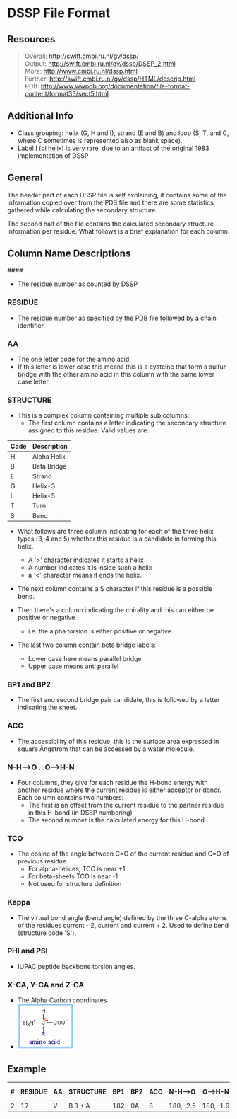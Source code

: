 # DSSP File Format

## Resources
> Overall: http://swift.cmbi.ru.nl/gv/dssp/ <br>
> Output: http://swift.cmbi.ru.nl/gv/dssp/DSSP_2.html <br>
> More: http://www.cmbi.ru.nl/dssp.html <br>
> Further: http://swift.cmbi.ru.nl/gv/dssp/HTML/descrip.html <br>
> PDB: http://www.wwpdb.org/documentation/file-format-content/format33/sect5.html

## Additional Info
* Class grouping: helix (G, H and I), strand (E and B) and loop (S, T, and C, where C sometimes is represented also as blank space).
* Label I ([pi helix](https://en.wikipedia.org/wiki/Pi_helix)) is very rare, due to an artifact of the original 1983 implementation of DSSP

## General
The header part of each DSSP file is self explaining, it contains some of the information copied over from the PDB file and there are some statistics gathered while calculating the secondary structure.

The second half of the file contains the calculated secondary structure information per residue. What follows is a brief explanation for each column.

## Column Name Descriptions
###\#	
* The residue number as counted by DSSP

### RESIDUE	
* The residue number as specified by the PDB file followed by a chain identifier.

### AA	
* The one letter code for the amino acid. 
* If this letter is lower case this means this is a cysteine that form a sulfur bridge with the other amino acid in this column with the same lower case letter.

### STRUCTURE	
* This is a complex column containing multiple sub columns:
  * The first column contains a letter indicating the secondary structure assigned to this residue. Valid values are:
> 
| Code | Description |
|------|-------------|
| H    | Alpha Helix |
| B    | Beta Bridge |
| E    | Strand      |
| G    | Helix-3     |
| I    | Helix-5     |
| T    | Turn        |
| S    | Bend        |

  * What follows are three column indicating for each of the three helix types (3, 4 and 5) whether this residue is a candidate in forming this helix. 
    * A '>' character indicates it starts a helix 
    * A number indicates it is inside such a helix
    * a '<' character means it ends the helix.

  * The next column contains a S character if this residue is a possible bend.

  * Then there's a column indicating the chirality and this can either be positive or negative
    * i.e. the alpha torsion is either positive or negative.

  * The last two column contain beta bridge labels: 
    * Lower case here means parallel bridge
    * Upper case means anti parallel

### BP1 and BP2	
* The first and second bridge pair candidate, this is followed by a letter indicating the sheet.

### ACC	
* The accessibility of this residue, this is the surface area expressed in square Ångstrom that can be accessed by a water molecule.

### N-H-->O .. O-->H-N	
* Four columns, they give for each residue the H-bond energy with another residue where the current residue is either acceptor or donor. Each column contains two numbers:
  * The first is an offset from the current residue to the partner residue in this H-bond (in DSSP numbering)
  * The second number is the calculated energy for this H-bond

### TCO	
* The cosine of the angle between C=O of the current residue and C=O of previous residue. 
  * For alpha-helices, TCO is near +1
  * For beta-sheets TCO is near -1 
  * Not used for structure definition

### Kappa	
* The virtual bond angle (bend angle) defined by the three C-alpha atoms of the residues current - 2, current and current + 2. Used to define bend (structure code 'S').

### PHI and PSI	
* IUPAC peptide backbone torsion angles.

### X-CA, Y-CA and Z-CA	
* The Alpha Carbon coordinates
* ![alpha carbon](imgs/alpha-carbon.gif)

## Example
> 
| # | RESIDUE | AA | STRUCTURE | BP1 | BP2 | ACC | N-H-->O  | O-->H-N  | N-H-->O | O-->H-N  | TCO    | KAPPA | ALPHA | PHI   | PSI   | X-CA  | Y-CA | Z-CA |
|---|---------|----|-----------|-----|-----|-----|----------|----------|---------|----------|--------|-------|-------|-------|-------|-------|------|------|
| 2 | 17      | V  | B 3 + A   | 182 | 0A  | 8   | 180,-2.5 | 180,-1.9 | 1,-0.2  | 134,-0.1 | -0.776 | 360.0 | 8.1   | -84.5 | 125.5 | -14.7 | 34.4 | 34.8 |
